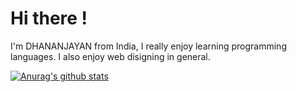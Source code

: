 # Hi there !
I'm DHANANJAYAN from India, I really enjoy learning programming languages. I also enjoy web disigning in general.

[![Anurag's github stats](https://github-readme-stats.vercel.app/api?username=dhananjayan573)](https://github.com/anuraghazra/github-readme-stats)
